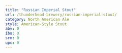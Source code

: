 ```yaml
---
title: "Russian Imperial Stout"
url: /thunderhead-brewery/russian-imperial-stout/
category: North American Ale
style: American-Style Stout
abv: 0
ibu: 0
srm: 0
upc: 0
---
```


